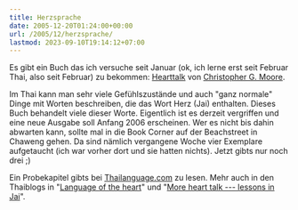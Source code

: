 ```yaml
---
title: Herzsprache
date: 2005-12-20T01:24:00+00:00
url: /2005/12/herzsprache/
lastmod: 2023-09-10T19:14:12+07:00
---
```

Es gibt ein Buch das ich versuche seit Januar (ok, ich lerne erst seit Februar Thai, also seit Februar) zu bekommen: [Hearttalk][1] von [Christopher G. Moore][2].

Im Thai kann man sehr viele Gefühlszustände und auch "ganz normale" Dinge mit Worten beschreiben, die das Wort Herz (Jai) enthalten. Dieses Buch behandelt viele dieser Worte. Eigentlich ist es derzeit vergriffen und eine neue Ausgabe soll Anfang 2006 erscheinen. Wer es nicht bis dahin abwarten kann, sollte mal in die Book Corner auf der Beachstreet in Chaweng gehen. Da sind nämlich vergangene Woche vier Exemplare aufgetaucht (ich war vorher dort und sie hatten nichts). Jetzt gibts nur noch drei ;)

Ein Probekapitel gibts bei [Thailanguage.com][3] zu lesen. Mehr auch in den Thaiblogs in "[Language of the heart][4]" und "[More heart talk --- lessons in Jai][5]".

 [1]: http://www.cgmoore.com/work/main-thai.htm
 [2]: http://www.cgmoore.com/
 [3]: http://www.learningthai.com/hearttalk.htm
 [4]: http://www.thai-blogs.com/index.php?p=671&more=1&c=1&tb=1&pb=1
 [5]: http://www.thai-blogs.com/index.php?p=683&more=1&c=1&tb=1&pb=1

